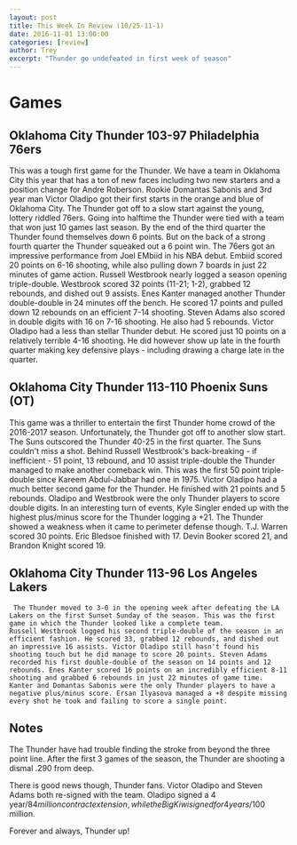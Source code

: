 ```yaml
---
layout: post
title: This Week In Review (10/25-11-1)
date: 2016-11-01 13:00:00
categories: [review]
author: Trey
excerpt: "Thunder go undefeated in first week of season"
---
```


# Games

## Oklahoma City Thunder 103-97 Philadelphia 76ers

  This was a tough first game for the Thunder. We have a team in Oklahoma City this year that has a ton of new faces including two new starters and a position change for Andre Roberson. Rookie Domantas Sabonis and 3rd year man Victor Oladipo got their first starts in the orange and blue of Oklahoma City. 
  The Thunder got off to a slow start against the young, lottery riddled 76ers. Going into halftime the Thunder were tied with a team that won just 10 games last season. By the end of the third quarter the Thunder found themselves down 6 points. But on the back of a strong fourth quarter the Thunder squeaked out a 6 point win. The 76ers got an impressive performance from Joel EMbiid in his NBA debut. Embiid scored 20 points on 6-16 shooting, while also pulling down 7 boards in just 22 minutes of game action. 
  Russell Westbrook nearly logged a season opening triple-double. Westbrook scored 32 points (11-21; 1-2), grabbed 12 rebounds, and dished out 9 assists. Enes Kanter managed another Thunder double-double in 24 minutes off the bench. He scored 17 points and pulled down 12 rebounds on an efficient 7-14 shooting. Steven Adams also scored in double digits with 16 on 7-16 shooting. He also had 5 rebounds. 
  Victor Oladipo had a less than stellar Thunder debut. He scored just 10 points on a relatively terrible 4-16 shooting. He did however show up late in the fourth quarter making key defensive plays - including drawing a charge late in the quarter. 
  
## Oklahoma City Thunder 113-110 Phoenix Suns (OT)

  This game was a thriller to entertain the first Thunder home crowd of the 2016-2017 season. Unfortunately, the Thunder got off to another slow start. The Suns outscored the Thunder 40-25 in the first quarter. The Suns couldn't miss a shot.
  Behind Russell Westbrook's back-breaking - if inefficient - 51 point, 13 rebound, and 10 assist triple-double the Thunder managed to make another comeback win. This was the first 50 point triple-double since Kareem Abdul-Jabbar had one in 1975. Victor Oladipo had a much better second game for the Thunder. He finished with 21 points and 5 rebounds. Oladipo and Westbrook were the only Thunder players to score double digits. In an interesting turn of events, Kyle Singler ended up with the highest plus/minus score for the Thunder logging a +21. 
  The Thunder showed a weakness when it came to perimeter defense though. T.J. Warren scored 30 points. Eric Bledsoe finished with 17. Devin Booker scored 21, and Brandon Knight scored 19. 
  
## Oklahoma City Thunder 113-96 Los Angeles Lakers

     The Thunder moved to 3-0 in the opening week after defeating the LA Lakers on the first Sunset Sunday of the season. This was the first game in which the Thunder looked like a complete team.
    Russell Westbrook logged his second triple-double of the season in an efficient fashion. He scored 33, grabbed 12 rebounds, and dished out an impressive 16 assists. Victor Oladipo still hasn't found his shooting touch but he did manage to score 20 points. Steven Adams recorded his first double-double of the season on 14 points and 12 rebounds. Enes Kanter scored 16 points on an incredibly efficient 8-11 shooting and grabbed 6 rebounds in just 22 minutes of game time. 
    Kanter and Domantas Sabonis were the only Thunder players to have a negative plus/minus score. Ersan Ilyasova managed a +8 despite missing every shot he took and failing to score a single point. 
   
## Notes

  The Thunder have had trouble finding the stroke from beyond the three point line. After the first 3 games of the season, the Thunder are shooting a dismal .290 from deep. 
  
  There is good news though, Thunder fans. Victor Oladipo and Steven Adams both re-signed with the team. Oladipo signed a 4 year/$84 million contract extension, while the Big Kiwi signed for 4 years/$100 million. 
  
  Forever and always, Thunder up!

